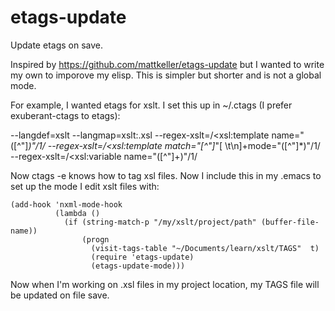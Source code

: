 etags-update
============

Update etags on save.

Inspired by https://github.com/mattkeller/etags-update but I wanted to write my own to imporove my elisp.
This is simpler but shorter and is not a global mode.

For example, I wanted etags for xslt. I set this up in ~/.ctags (I prefer exuberant-ctags to etags):

--langdef=xslt
--langmap=xslt:.xsl
--regex-xslt=/<xsl:template name="([^"]*)"/1/
--regex-xslt=/<xsl:template match="[^"]*"[ \t\n]+mode="([^"]*)"/1/
--regex-xslt=/<xsl:variable name="([^"]+)"/1/

Now ctags -e knows how to tag xsl files. Now I include this in my .emacs to set up the mode I edit xslt files with:
```elisp
(add-hook 'nxml-mode-hook
          (lambda ()
            (if (string-match-p "/my/xslt/project/path" (buffer-file-name))
                (progn
                  (visit-tags-table "~/Documents/learn/xslt/TAGS"  t)
                  (require 'etags-update)
                  (etags-update-mode)))
```
Now when I'm working on .xsl files in my project location, my TAGS file will be updated on file save.
